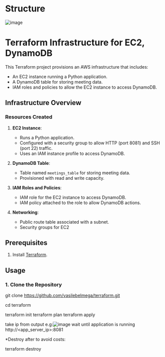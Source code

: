 # Structure
![image](https://github.com/user-attachments/assets/fce4e257-b086-4253-9007-9e5aae3e13bb)

# Terraform Infrastructure for EC2, DynamoDB

This Terraform project provisions an AWS infrastructure that includes:
- An EC2 instance running a Python application.
- A DynamoDB table for storing meeting data.
- IAM roles and policies to allow the EC2 instance to access DynamoDB.

## **Infrastructure Overview**

### **Resources Created**
1. **EC2 Instance**:
   - Runs a Python application.
   - Configured with a security group to allow HTTP (port 8081) and SSH (port 22) traffic.
   - Uses an IAM instance profile to access DynamoDB.

2. **DynamoDB Table**:
   - Table named `meetings_table` for storing meeting data.
   - Provisioned with read and write capacity.

3. **IAM Roles and Policies**:
   - IAM role for the EC2 instance to access DynamoDB.
   - IAM policy attached to the role to allow DynamoDB actions.

4. **Networking**:
   - Public route table associated with a subnet.
   - Security groups for EC2


## **Prerequisites**
1. Install [Terraform](https://www.terraform.io/downloads).


## **Usage**

### **1. Clone the Repository**

git clone https://github.com/vasilebelmega/terraform.git

cd terraform

terraform init
terraform plan
terraform apply

take ip from output e.g:![image](https://github.com/user-attachments/assets/bbac024a-a019-4a22-a3f2-eba9f83968e6) wait until application is running
http://<app_server_ip>:8081


*Destroy after to avoid costs:

terraform destroy



